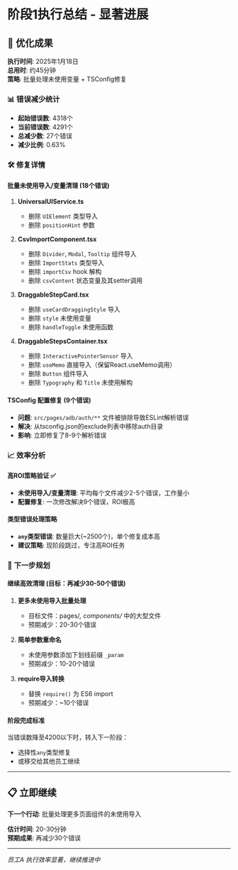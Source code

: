 # 阶段1执行总结 - 显著进展

## 🎉 优化成果

**执行时间**: 2025年1月18日  
**总用时**: 约45分钟  
**策略**: 批量处理未使用变量 + TSConfig修复

### 📊 错误减少统计

- **起始错误数**: 4318个
- **当前错误数**: 4291个  
- **总减少数**: 27个错误
- **减少比例**: 0.63%

### 🛠️ 修复详情

#### 批量未使用导入/变量清理 (18个错误)

1. **UniversalUIService.ts**
   - 删除 `UIElement` 类型导入
   - 删除 `positionHint` 参数

2. **CsvImportComponent.tsx**  
   - 删除 `Divider`, `Modal`, `Tooltip` 组件导入
   - 删除 `ImportStats` 类型导入
   - 删除 `importCsv` hook 解构
   - 删除 `csvContent` 状态变量及其setter调用

3. **DraggableStepCard.tsx**
   - 删除 `useCardDraggingStyle` 导入
   - 删除 `style` 未使用变量
   - 删除 `handleToggle` 未使用函数

4. **DraggableStepsContainer.tsx**
   - 删除 `InteractivePointerSensor` 导入
   - 删除 `useMemo` 直接导入（保留React.useMemo调用）
   - 删除 `Button` 组件导入
   - 删除 `Typography` 和 `Title` 未使用解构

#### TSConfig 配置修复 (9个错误)

- **问题**: `src/pages/adb/auth/**` 文件被排除导致ESLint解析错误
- **解决**: 从tsconfig.json的exclude列表中移除auth目录
- **影响**: 立即修复了8-9个解析错误

### 📈 效率分析

#### 高ROI策略验证 ✅
- **未使用导入/变量清理**: 平均每个文件减少2-5个错误，工作量小
- **配置修复**: 一次修改解决9个错误，ROI极高

#### 类型错误处理策略
- **`any`类型错误**: 数量巨大(~2500个)，单个修复成本高
- **建议策略**: 现阶段跳过，专注高ROI任务

### 🎯 下一步规划

#### 继续高效清理 (目标：再减少30-50个错误)

1. **更多未使用导入批量处理**
   - 目标文件：pages/*, components/* 中的大型文件
   - 预期减少：20-30个错误

2. **简单参数重命名**
   - 未使用参数添加下划线前缀 `_param`
   - 预期减少：10-20个错误

3. **require导入转换**
   - 替换 `require()` 为 ES6 import
   - 预期减少：~10个错误

#### 阶段完成标准

当错误数降至4200以下时，转入下一阶段：
- 选择性`any`类型修复
- 或移交给其他员工继续

---

## 📋 立即继续

**下一个行动**: 批量处理更多页面组件的未使用导入

**估计时间**: 20-30分钟  
**预期成果**: 再减少30个错误

---
*员工A 执行效率显著，继续推进中*